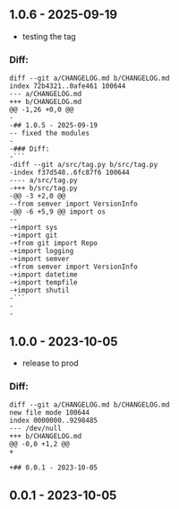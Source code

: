 
## 1.0.6 - 2025-09-19
- testing the tag

### Diff:
```
diff --git a/CHANGELOG.md b/CHANGELOG.md
index 72b4321..0afe461 100644
--- a/CHANGELOG.md
+++ b/CHANGELOG.md
@@ -1,26 +0,0 @@
-
-## 1.0.5 - 2025-09-19
-- fixed the modules
-
-### Diff:
-```
-diff --git a/src/tag.py b/src/tag.py
-index f37d548..6fc87f6 100644
---- a/src/tag.py
-+++ b/src/tag.py
-@@ -3 +2,0 @@
--from semver import VersionInfo
-@@ -6 +5,9 @@ import os
--
-+import sys
-+import git
-+from git import Repo
-+import logging
-+import semver
-+from semver import VersionInfo
-+import datetime
-+import tempfile
-+import shutil
-```
-
-
```

## 1.0.0 - 2023-10-05
- release to prod

### Diff:
```
diff --git a/CHANGELOG.md b/CHANGELOG.md
new file mode 100644
index 0000000..9298485
--- /dev/null
+++ b/CHANGELOG.md
@@ -0,0 +1,2 @@
+

+## 0.0.1 - 2023-10-05

```


## 0.0.1 - 2023-10-05
